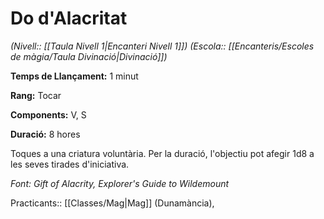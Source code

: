 # Do d'Alacritat

*(Nivell:: [[Taula Nivell 1|Encanteri Nivell 1]]) (Escola:: [[Encanteris/Escoles de màgia/Taula Divinació|Divinació]])*

**Temps de Llançament:** 1 minut

**Rang:** Tocar

**Components:** V, S

**Duració:** 8 hores

Toques a una criatura voluntària. Per la duració, l'objectiu pot afegir 1d8 a les seves tirades d'iniciativa.


*Font: Gift of Alacrity, Explorer's Guide to Wildemount*



Practicants:: [[Classes/Mag|Mag]] (Dunamància),